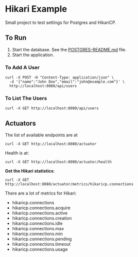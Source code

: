 # Hikari Example
Small project to test settings for Postgres and HikariCP.

## To Run
1. Start the database. See the [POSTGRES-README.md](POSTGRES-README.md) file.
2. Start the application.

### To Add A User

```shell
curl -X POST -H "Content-Type: application/json" \
  -d '{"name":"John Doe","email":"john@example.com"}' \
  http://localhost:8080/api/users
```

### To List The Users

```shell
curl -X GET http://localhost:8080/api/users
```

## Actuators
The list of available endpoints are at
```shell
curl -X GET http://localhost:8080/actuator
```

Health is at:
```shell
curl -X GET http://localhost:8080/actuator/health
```



**Get the Hikari statistics**:
```shell
curl -X GET http://localhost:8080/actuator/metrics/hikaricp.connections
```

There are a lot of metrics for Hikari:
* hikaricp.connections
* hikaricp.connections.acquire
* hikaricp.connections.active
* hikaricp.connections.creation
* hikaricp.connections.idle
* hikaricp.connections.max
* hikaricp.connections.min
* hikaricp.connections.pending
* hikaricp.connections.timeout
* hikaricp.connections.usage